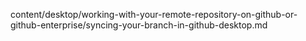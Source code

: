 content/desktop/working-with-your-remote-repository-on-github-or-github-enterprise/syncing-your-branch-in-github-desktop.md

